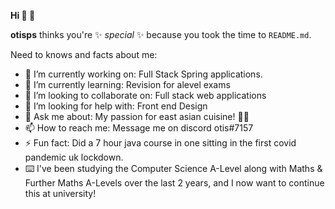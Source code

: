 **Hi 👋  👋**


**otisps** thinks you're ✨ _special_ ✨  because you took the time to  `README.md`. 

Need to knows and facts about me:

- 🔭 I’m currently working on: Full Stack Spring applications.
- 🌱 I’m currently learning: Revision for alevel exams 
- 👯 I’m looking to collaborate on: Full stack web applications
- 🤔 I’m looking for help with: Front end Design
- 💬 Ask me about: My passion for east asian cuisine! 🍙🍱
- 📫 How to reach me: Message me on discord otis#7157
- ⚡ Fun fact: Did a 7 hour java course in one sitting in the first covid pandemic uk lockdown.
- ⌨️ I've been studying the Computer Science A-Level along with Maths & Further Maths A-Levels over the last 2 years, and I now want to continue this at university!

